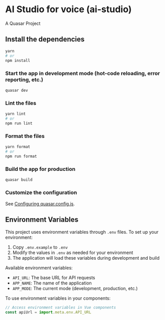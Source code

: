 # AI Studio for voice (ai-studio)

A Quasar Project

## Install the dependencies

```bash
yarn
# or
npm install
```

### Start the app in development mode (hot-code reloading, error reporting, etc.)

```bash
quasar dev
```

### Lint the files

```bash
yarn lint
# or
npm run lint
```

### Format the files

```bash
yarn format
# or
npm run format
```

### Build the app for production

```bash
quasar build
```

### Customize the configuration

See [Configuring quasar.config.js](https://v2.quasar.dev/quasar-cli-vite/quasar-config-js).

## Environment Variables

This project uses environment variables through `.env` files. To set up your environment:

1. Copy `.env.example` to `.env`
2. Modify the values in `.env` as needed for your environment
3. The application will load these variables during development and build

Available environment variables:

- `API_URL`: The base URL for API requests
- `APP_NAME`: The name of the application
- `APP_MODE`: The current mode (development, production, etc.)

To use environment variables in your components:

```js
// Access environment variables in Vue components
const apiUrl = import.meta.env.API_URL
```
